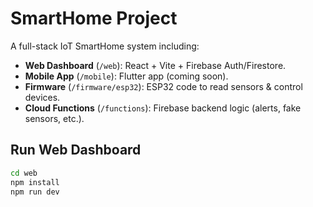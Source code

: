 # SmartHome Project

A full-stack IoT SmartHome system including:

- **Web Dashboard** (`/web`): React + Vite + Firebase Auth/Firestore.
- **Mobile App** (`/mobile`): Flutter app (coming soon).
- **Firmware** (`/firmware/esp32`): ESP32 code to read sensors & control devices.
- **Cloud Functions** (`/functions`): Firebase backend logic (alerts, fake sensors, etc.).

## Run Web Dashboard
```bash
cd web
npm install
npm run dev
